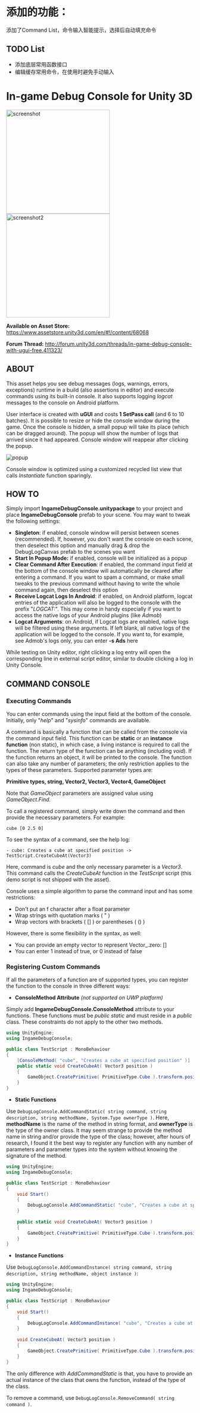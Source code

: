 # 添加的功能：
添加了Command List，命令输入智能提示，选择后自动填充命令
## TODO List
- 添加底层常用函数接口
- 编辑缓存常用命令，在使用时避免手动输入

# In-game Debug Console for Unity 3D

<img height="278" src="Images/1.png" alt="screenshot" /> <img height="278" src="Images/2.png" alt="screenshot2" />

**Available on Asset Store:** https://www.assetstore.unity3d.com/en/#!/content/68068

**Forum Thread:** http://forum.unity3d.com/threads/in-game-debug-console-with-ugui-free.411323/

## ABOUT

This asset helps you see debug messages (logs, warnings, errors, exceptions) runtime in a build (also assertions in editor) and execute commands using its built-in console. It also supports logging *logcat* messages to the console on Android platform.

User interface is created with **uGUI** and costs **1 SetPass call** (and 6 to 10 batches). It is possible to resize or hide the console window during the game. Once the console is hidden, a small popup will take its place (which can be dragged around). The popup will show the number of logs that arrived since it had appeared. Console window will reappear after clicking the popup.

![popup](Images/3.png)

Console window is optimized using a customized recycled list view that calls *Instantiate* function sparingly. 

## HOW TO

Simply import **IngameDebugConsole.unitypackage** to your project and place **IngameDebugConsole** prefab to your scene. You may want to tweak the following settings:

- **Singleton**: if enabled, console window will persist between scenes (recommended). If, however, you don't want the console on each scene, then deselect this option and manually drag & drop the DebugLogCanvas prefab to the scenes you want
- **Start In Popup Mode:** if enabled, console will be initialized as a popup
- **Clear Command After Execution**: if enabled, the command input field at the bottom of the console window will automatically be cleared after entering a command. If you want to spam a command, or make small tweaks to the previous command without having to write the whole command again, then deselect this option
- **Receive Logcat Logs In Android**: if enabled, on Android platform, logcat entries of the application will also be logged to the console with the prefix "*LOGCAT:*". This may come in handy especially if you want to access the native logs of your Android plugins (like *Admob*)
- **Logcat Arguments**: on Android, if Logcat logs are enabled, native logs will be filtered using these arguments. If left blank, all native logs of the application will be logged to the console. If you want to, for example, see Admob's logs only, you can enter **-s Ads** here

While testing on Unity editor, right clicking a log entry will open the corresponding line in external script editor, similar to double clicking a log in Unity Console.

## COMMAND CONSOLE

### Executing Commands

You can enter commands using the input field at the bottom of the console. Initially, only "*help*" and "*sysinfo*" commands are available.

A command is basically a function that can be called from the console via the command input field. This function can be **static** or an **instance function** (non static), in which case, a living instance is required to call the function. The return type of the function can be anything (including *void*). If the function returns an object, it will be printed to the console. The function can also take any number of parameters; the only restriction applies to the types of these parameters. Supported parameter types are:

**Primitive types, string, Vector2, Vector3, Vector4, GameObject**

Note that *GameObject* parameters are assigned value using *GameObject.Find*.

To call a registered command, simply write down the command and then provide the necessary parameters. For example: 

`cube [0 2.5 0]`

To see the syntax of a command, see the help log:

`- cube: Creates a cube at specified position -> TestScript.CreateCubeAt(Vector3)`

Here, command is *cube* and the only necessary parameter is a *Vector3*. This command calls the *CreateCubeAt* function in the *TestScript* script (this demo script is not shipped with the asset).

Console uses a simple algorithm to parse the command input and has some restrictions:

- Don't put an f character after a float parameter
- Wrap strings with quotation marks ( " )
- Wrap vectors with brackets ( [] ) or parentheses ( () )

However, there is some flexibility in the syntax, as well:

- You can provide an empty vector to represent Vector_.zero: []
- You can enter 1 instead of true, or 0 instead of false

### Registering Custom Commands

If all the parameters of a function are of supported types, you can register the function to the console in three different ways:

- **ConsoleMethod Attribute** *(not supported on UWP platform)*

Simply add **IngameDebugConsole.ConsoleMethod** attribute to your functions. These functions must be *public static* and must reside in a *public* class. These constraints do not apply to the other two methods.

```csharp
using UnityEngine;
using IngameDebugConsole;

public class TestScript : MonoBehaviour
{
	[ConsoleMethod( "cube", "Creates a cube at specified position" )]
	public static void CreateCubeAt( Vector3 position )
	{
		GameObject.CreatePrimitive( PrimitiveType.Cube ).transform.position = position;
	}
}
```

- **Static Functions**

Use `DebugLogConsole.AddCommandStatic( string command, string description, string methodName, System.Type ownerType )`. Here, **methodName** is the name of the method in string format, and **ownerType** is the type of the owner class. It may seem strange to provide the method name in string and/or provide the type of the class; however, after hours of research, I found it the best way to register any function with any number of parameters and parameter types into the system without knowing the signature of the method.

```csharp
using UnityEngine;
using IngameDebugConsole;

public class TestScript : MonoBehaviour
{
	void Start()
	{
		DebugLogConsole.AddCommandStatic( "cube", "Creates a cube at specified position", "CreateCubeAt", typeof( TestScript ) );
	}
	
	public static void CreateCubeAt( Vector3 position )
	{
		GameObject.CreatePrimitive( PrimitiveType.Cube ).transform.position = position;
	}
}
```

- **Instance Functions**

Use `DebugLogConsole.AddCommandInstance( string command, string description, string methodName, object instance )`:

```csharp
using UnityEngine;
using IngameDebugConsole;

public class TestScript : MonoBehaviour
{
	void Start()
	{
		DebugLogConsole.AddCommandInstance( "cube", "Creates a cube at specified position", "CreateCubeAt", this );
	}
	
	void CreateCubeAt( Vector3 position )
	{
		GameObject.CreatePrimitive( PrimitiveType.Cube ).transform.position = position;
	}
}
```

The only difference with *AddCommandStatic* is that, you have to provide an actual instance of the class that owns the function, instead of the type of the class.

To remove a command, use `DebugLogConsole.RemoveCommand( string command )`.
